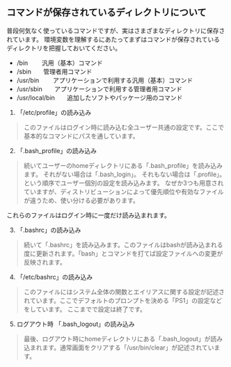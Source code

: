 ## コマンドが保存されているディレクトリについて
普段何気なく使っているコマンドですが、実はさまざまなディレクトリに保存されています。
環境変数を理解するにあたってまずはコマンドが保存されているディレクトリを把握しておいてください。

- /bin	　　汎用（基本）コマンド
- /sbin　　管理者用コマンド
- /usr/bin	　　アプリケーションで利用する汎用（基本）コマンド
- /usr/sbin　　アプリケーションで利用する管理者用コマンド
- /usr/local/bin　　追加したソフトやパッケージ用のコマンド

1. 「/etc/profile」の読み込み
>このファイルはログイン時に読み込む全ユーザー共通の設定です。ここで基本的なコマンドにパスを通しています。

2. 「.bash_profile」の読み込み
>続いてユーザーのhomeディレクトリにある「.bash_profile」を読み込みます。
それがない場合は「.bash_login」。
それもない場合は「.profile」。
という順序でユーザー個別の設定を読み込みます。
なぜか3つも用意されていますが、ディストリビューションによって優先順位や有効なファイルが違うため、使い分ける必要があります。

これらのファイルはログイン時に一度だけ読み込まれます。

3. 「.bashrc」の読み込み
>続いて「.bashrc」を読み込みます。このファイルはbashが読み込まれる度に更新されます。「bash」とコマンドを打てば設定ファイルへの変更が反映されます。

4. 「/etc/bashrc」の読み込み
>このファイルにはシステム全体の関数とエイリアスに関する設定が記述されています。ここでデフォルトのプロンプトを決める「PS1」の設定などをしています。
ここまでで設定は終了です。

5. ログアウト時 「.bash_logout」の読み込み
>最後、ログアウト時にhomeディレクトリにある「.bash_logout」が読み込まれます。通常画面をクリアする「/usr/bin/clear」が記述されています。

